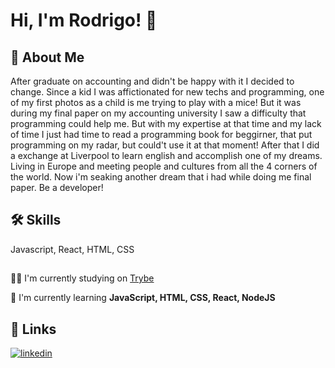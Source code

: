 
# Hi, I'm Rodrigo! 👋


## 🚀 About Me
After graduate on accounting and didn't be happy with it I decided to change.
Since a kid I was affictionated for new techs and programming, one of my first 
photos as a child is me trying to play with a mice! But it was during my final 
paper on my accounting university I saw a difficulty that programming could help me. 
But with my expertise at that time and my lack of time I just had time to read a 
programming book for beggirner, that put programming on my radar, but could't use it
at that moment!
After that I did a exchange at Liverpool to learn english and accomplish one of my 
dreams. Living in Europe and meeting people and cultures from all the 4 corners 
of the world.
Now i'm seaking another dream that i had while doing me final paper. 
Be a developer!


## 🛠 Skills
Javascript, React, HTML, CSS


## 
👩‍💻 I'm currently studying on [Trybe](https://github.com/betrybe)

🧠 I'm currently learning **JavaScript, HTML, CSS, React, NodeJS**



## 🔗 Links
[![linkedin](https://img.shields.io/badge/linkedin-0A66C2?style=for-the-badge&logo=linkedin&logoColor=white)](https://www.linkedin.com/in/limarodrigoo/)

